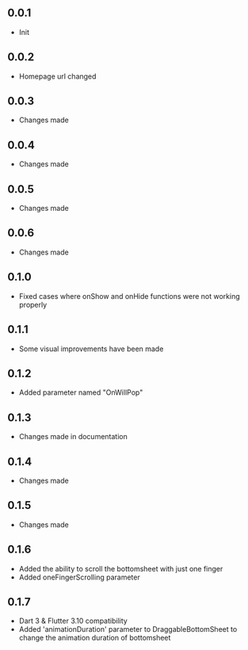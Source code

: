 ## 0.0.1

* Init

## 0.0.2

* Homepage url changed

## 0.0.3

* Changes made

## 0.0.4

* Changes made

## 0.0.5

* Changes made

## 0.0.6

* Changes made

## 0.1.0

* Fixed cases where onShow and onHide functions were not working properly

## 0.1.1

* Some visual improvements have been made

## 0.1.2

* Added parameter named "OnWillPop"

## 0.1.3

* Changes made in documentation

## 0.1.4

* Changes made

## 0.1.5

* Changes made

## 0.1.6

* Added the ability to scroll the bottomsheet with just one finger
* Added oneFingerScrolling parameter

## 0.1.7

* Dart 3 & Flutter 3.10 compatibility
* Added 'animationDuration' parameter to DraggableBottomSheet to change the animation duration of bottomsheet


